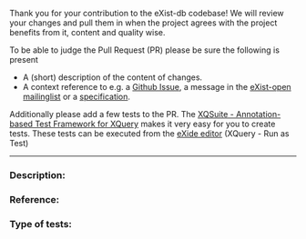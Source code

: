 Thank you for your contribution to the eXist-db codebase! We will review your changes and pull them in when the project agrees with the project benefits from it, content and quality wise.

To be able to judge the Pull Request (PR) please be sure the following is present

- A (short) description of the content of changes.
- A context reference to e.g. a [Github Issue](https://github.com/eXist-db/exist/issues), a message in the  [eXist-open mailinglist](http://exist-open.markmail.org) or a [specification](https://www.w3.org/TR/xquery-3/).

Additionally please add a few tests to the PR. The [XQSuite - Annotation-based Test Framework for XQuery](http://exist-db.org/exist/apps/doc/xqsuite.xml) makes it very easy for you to create tests. These tests can be executed from the [eXide editor](http://exist-db.org/exist/apps/eXide/index.html) (XQuery - Run as Test)

------

### Description:

### Reference:

### Type of tests:
